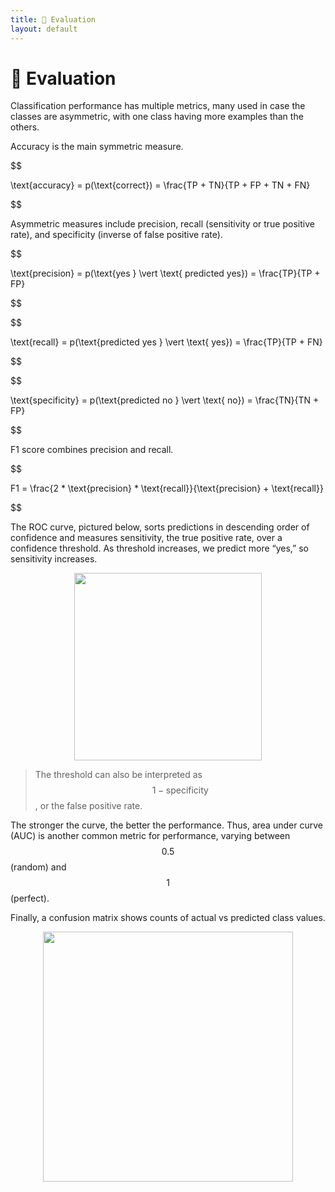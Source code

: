 ```yaml
---
title: 💯 Evaluation
layout: default
---
```


# 💯 Evaluation

Classification performance has multiple metrics, many used in case the classes are asymmetric, with one class having more examples than the others.

Accuracy is the main symmetric measure.

$$

\text{accuracy} = p(\text{correct}) = \frac{TP + TN}{TP + FP + TN + FN}

$$

Asymmetric measures include precision, recall (sensitivity or true positive rate), and specificity (inverse of false positive rate).

$$

\text{precision} = p(\text{yes } \vert \text{ predicted yes}) = \frac{TP}{TP + FP}

$$

$$

\text{recall} = p(\text{predicted yes } \vert \text{ yes}) = \frac{TP}{TP + FN}

$$

$$

\text{specificity} = p(\text{predicted no } \vert \text{ no}) = \frac{TN}{TN + FP}

$$

F1 score combines precision and recall.

$$

F1 = \frac{2 * \text{precision} * \text{recall}}{\text{precision} + \text{recall}}

$$

The ROC curve, pictured below, sorts predictions in descending order of confidence and measures sensitivity, the true positive rate, over a confidence threshold. As threshold increases, we predict more “yes,” so sensitivity increases.

<div style="text-align:center">
<img src="{{ site.URL }}/TEST/notes/Attachments/notes/Attachments/20221229103220.png.png" width="300"/>
</div>

> The threshold can also be interpreted as $$1 - \text{specificity}$$, or the false positive rate.

The stronger the curve, the better the performance. Thus, area under curve (AUC) is another common metric for performance, varying between $$0.5$$ (random) and $$1$$ (perfect).

Finally, a confusion matrix shows counts of actual vs predicted class values.
<div style="text-align:center">
<img src="{{ site.URL }}/TEST/notes/Attachments/notes/Attachments/20221229103221.png.png" width="400"/>
</div>